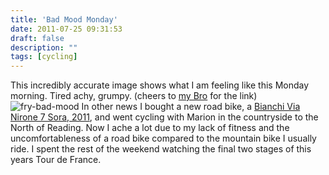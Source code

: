 ```yaml
---
title: 'Bad Mood Monday'
date: 2011-07-25 09:31:53
draft: false
description: ""
tags: [cycling]
---
```


This incredibly accurate image shows what I am feeling like this Monday morning. Tired achy, grumpy. (cheers to [my Bro](http://rob-hudson.com "rob hudson") for the link) ![](/shared/2011/07/fry-bad-mood.jpg "fry-bad-mood") In other news I bought a new road bike, a [Bianchi Via Nirone 7 Sora, 2011](http://www.bianchi.com/Uk/Bikes/Bikes_Detail.aspx?ProductIDMaster=51346 "my new bianchi bike"), and went cycling with Marion in the countryside to the North of Reading. Now I ache a lot due to my lack of fitness and the uncomfortableness of a road bike compared to the mountain bike I usually ride. I spent the rest of the weekend watching the final two stages of this years Tour de France.